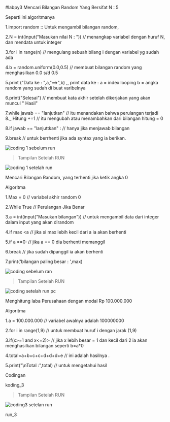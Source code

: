 #labpy3
Mencari Bilangan Random Yang Bersifat N : 5

Seperti ini algoritmanya

1.import random :: Untuk mengambil bilangan random,

2.N = int(input("Masukan nilai N : ")) // menangkap variabel dengan huruf N, dan mendata untuk integer

3.for i in range(n) // mengulang sebuah bilang i dengan variabel yg sudah ada

4.b = random.uniform(0.0,0.5) // membuat bilangan random yang menghasilkan 0.0 s/d 0.5

5.print ("Data ke : ",a,"==>",b) ,, print data ke : a = index looping b = angka random yang sudah di buat varibelnya

6.print("Selesai") // membuat kata akhir setelah dikerjakan yang akan muncul " Hasil"

7.while jawab == "lanjutkan" // itu menandakan bahwa perulangan terjadi 8._ Hitung +=1 // itu mengubah atau menambahkan dari bilangan hitung = 0

8.if jawab == "lanjuttkan" : // hanya jika menjawab bilangan

9.break // untuk berrhenti jika ada syntax yang ia berikan.




![coding 1 sebelum run](https://user-images.githubusercontent.com/46749088/53244822-8a279400-36de-11e9-8a6d-6269e29ac059.png)



>Tampilan Setelah RUN

![coding 1 setelah run](https://user-images.githubusercontent.com/46749088/53247460-07a2d280-36e6-11e9-9f47-3f55b3ac7c82.png)




Mencari Bilangan Random, yang terhenti jika ketik angka 0

Algoritma

1.Max = 0 // variabel akhir random 0

2.While True // Perulangan Jika Benar

3.a = int(input("Masukan bilangan")) // untuk mengambil data dari integer dalam input yang akan dirandom

4.if max <a // jika si max lebih kecil dari a ia akan berhenti

5.if a ==0: // jika a == 0 dia berhenti memanggil

6.break // jika sudah dipanggil ia akan berhenti

7.print('bilangan paling besar : ',max)




![coding sebelum ran](https://user-images.githubusercontent.com/46749088/53248438-52bde500-36e8-11e9-957e-370558143842.png)

>Tampilan Setelah RUN

![coding setelah run pc](https://user-images.githubusercontent.com/46749088/53248460-61a49780-36e8-11e9-9798-4d3c6a426731.png)



Menghitung laba Perusahaan dengan modal Rp 100.000.000

Algoritma

1.a = 100.000.000 // variabel awalnya adalah 100000000

2.for i in range(1,9) // untuk membuat huruf i dengan jarak (1,9)

3.if(x>=1 and x<=2):- // jika x lebih besar = 1 dan kecil dari 2 ia akan menghasilkan bilangan seperti b=a*0

4.total=a+b+c+c+d+d+d+e // ini adalah hasilnya .

5.print("\nTotal :",total) // untuk mengetahui hasil



Codingan

koding_3

>Tampilan Setelah RUN



![coding3 setelan run](https://user-images.githubusercontent.com/46749088/53248490-708b4a00-36e8-11e9-8a71-156b7b8022a4.png)



run_3
